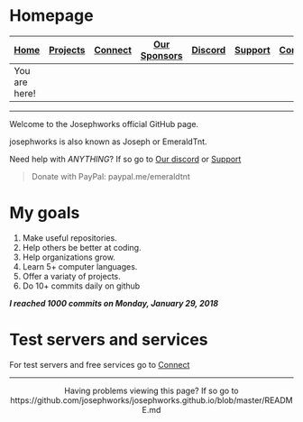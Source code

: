 # Homepage
| [Home](README.md) | [Projects](PROJECTS.md) | [Connect](CONNECT.md) | [Our Sponsors](SPONSORS.md) | [Discord](DISCORD.md) | [Support](SUPPORT.md) | [Contribute](CONTRIBUTE.md) | [Our GitHub](http://github.com/josephworks) |
|-------------------|-------------------------|-----------------------|-----------------------------|-----------------------|-----------------------|-----------------------------|--------------------------------------|
| You are here!     |                         |                       |                             |                       |                       |                             |                                      |

------

Welcome to the Josephworks official GitHub page.

josephworks is also known as Joseph or EmeraldTnt.

Need help with *ANYTHING*? If so go to [Our discord](DISCORD.md) or [Support](SUPPORT.md)

> Donate with PayPal: paypal.me/emeraldtnt

# My goals

1. Make useful repositories.
2. Help others be better at coding.
3. Help organizations grow.
4. Learn 5+ computer languages.
5. Offer a variaty of projects.
6. Do 10+ commits daily on github

***I reached 1000 commits on Monday, January 29, 2018***

# Test servers and services

For test servers and free services go to [Connect](CONNECT.md)

------
<p align="center">Having problems viewing this page? If so go to https://github.com/josephworks/josephworks.github.io/blob/master/README.md </p>
